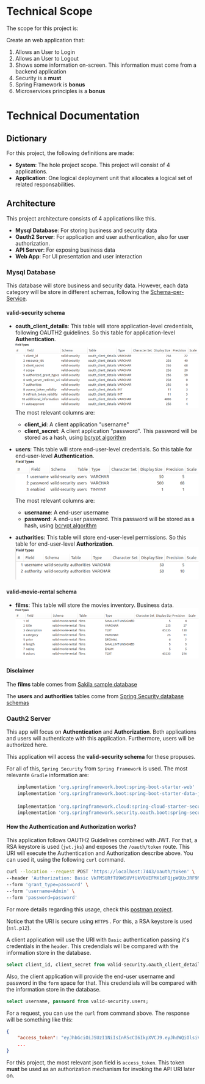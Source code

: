 # Technical Scope
The scope for this project is:

Create an web application that:
1. Allows an User to Login
2. Allows an User to Logout
3. Shows some information on-screen. This information must come from a backend application
4. Security is a **must**
5. Spring Framework is **bonus**
6. Microservices principles is a **bonus**

# Technical Documentation

## Dictionary

For this project, the following definitions are made:
* **System**: The hole project scope. This project will consist of 4 applications.
* **Application**: One logical deployment unit that allocates a logical set of related responsabilities.


## Architecture
This project architecture consists of 4 applications like this.

* **Mysql Database**: For storing business and security data
* **Oauth2 Server**: For application and user authentication, also for user authorization.
* **API Server**: For exposing business data
* **Web App**: For UI presentation and user interaction

### Mysql Database
This database will store business and security data. However, each data category will be store in different schemas, following the [Schema-per-Service](https://microservices.io/patterns/data/database-per-service.html).

#### valid-security schema

* **oauth_client_details**: This table will store application-level credentials, following OAUTH2 guidelines. So this table for application-level **Authentication**.
![Image 1](img/oauth_client_details.png)
The most relevant columns are:
    * **client_id**: A client application "username"
    * **client_secret**: A client application "password". This password will be stored as a hash, using [bcrypt algorithm](https://en.wikipedia.org/wiki/Bcrypt)

* **users**: This table will store end-user-level credentials. So this table for end-user-level **Authentication**.
![Image 1](img/users.png)
The most relevant columns are:
    * **username**: A end-user username
    * **password**: A end-user password. This password will be stored as a hash, using [bcrypt algorithm](https://en.wikipedia.org/wiki/Bcrypt)

* **authorities**: This table will store end-user-level permissions. So this table for end-user-level **Authorization**.
![Image 1](img/authorities.png)


#### valid-movie-rental schema

* **films**: This table will store the movies inventory. Business data.
![Image 1](img/films.png)

#### Disclaimer

The **films** table comes from [Sakila sample database](https://dev.mysql.com/doc/sakila/en/)

The **users** and **authorities** tables come from [Spring Security database schemas](https://docs.spring.io/spring-security/site/docs/5.0.x/reference/html/appendix-schema.html)


### Oauth2 Server
This app will focus on **Authentication** and **Authorization**. Both applications and users will authenticate with this application. Furthermore, users will be authorized here.

This application will access the **valid-security schema** for these propuses. 

For all of this, `Spring Security` from `Spring Framework` is used. The most relevante `Gradle` information are:

```gradle
    implementation 'org.springframework.boot:spring-boot-starter-web'
    implementation 'org.springframework.boot:spring-boot-starter-data-jpa'

    implementation 'org.springframework.cloud:spring-cloud-starter-security'
    implementation 'org.springframework.security.oauth.boot:spring-security-oauth2-autoconfigure'
```


#### How the Authentication and Authorization works?
This application follows OAUTH2 Guidelines combined with JWT. For that, a RSA keystore is used (`jwt.jks`) and exposes the `/oauth/token` route. This URI will execute the Authentication and Authorization describe above. You can used it, using the following `curl` command.
```bash
curl --location --request POST 'https://localhost:7443/oauth/token' \
--header 'Authorization: Basic VkFMSURfTU9WSUVfUkVOVEFMX1dFQjpWQUxJRF9NT1ZJRV9SRU5UQUxfV0VC' \
--form 'grant_type=password' \
--form 'username=Admin' \
--form 'password=password'
```
For more details regarding this usage, check this [postman project](postman/valid_oauth2-server.postman_collection.json).

Notice that the URI is secure using `HTTPS` . For this, a RSA keystore is used (`ssl.p12`).

A client application  will use the URI with `Basic` authentication passing it's credentials in the `header`. This credendials will be compared with the information store in the database.
```sql
select client_id, client_secret from valid-security.oauth_client_details;
```

Also, the client application will provide the end-user username and password in the `form` space for that. This credendials will be compared with the information store in the database.
```sql
select username, password from valid-security.users;
```

For a request, you can use the `curl` from command above. The response will be something like this:
```json
{
    "access_token": "eyJhbGciOiJSUzI1NiIsInR5cCI6IkpXVCJ9.eyJhdWQiOlsiVVNFUl9DTElFTlRfUkVTT1VSQ0UiLCJVU0VSX0FETUlOX1JFU09VUkNFIl0sInVzZXJfbmFtZSI6IkFkbWluIiwic2NvcGUiOlsicm9sZV9hZG1pbiJdLCJleHAiOjE1ODg1NDAyNTMsImF1dGhvcml0aWVzIjpbInJvbGVfYWRtaW4iXSwianRpIjoiMzRiMzUwNjgtZGM0YS00ZmVmLWE5ZmYtY2RlYzU5ZTBkYTViIiwiY2xpZW50X2lkIjoiVkFMSURfTU9WSUVfUkVOVEFMX1dFQiJ9.TI2q3Kzjg4FDVZ2uTTt1bIjC14HEhIbTXc4ElkFzqbH2mlbm9Nsty_RKSKiSW-cPWL2AJfH7dqiRhxQ1477XW_TShsfSpODJTYIgcZtdJVciYVz9-rZSDF2G296BWCRAFQKG9l6vxejPLLO9b70eEww9L6A-0o7AfQDTTAVZ8v5ddZBcByJ9tZQuJZbuOchDbLqTMawDJHfcQjaNBOEkgt0PjrKn07iEHIUyd697PyQDi9FF6KnsJ_hWjhn34g7DulBTmuEMYMj8ghs6rgOx2QnAJufSh8B-WueaH-6OZV3Wpow1sMFWoaeJ0JRZl97kU8nGHbtRBjYwNc5cDYp0tg",
    ...
}
```
For this project, the most relevant json field is `access_token`. This token **must** be used as an authorization mechanism for invoking the API URI later on.


